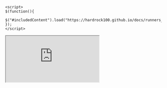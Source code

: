 <?php include("contacts.md"); ?>
<div w3-include-html="contacts.md"></div>

<?php include("https://hardrock100.github.io/docs/runners_manual_2021/contacts/"); ?>
<div w3-include-html="https://hardrock100.github.io/docs/runners_manual_2021/contacts/"></div>

<script src="jquery.js"></script> 
    <script> 
    $(function(){
      $("#includedContent").load("https://hardrock100.github.io/docs/runners_manual_2021/contacts/"); 
    });
    </script> 

<div id="includedContent"></div>


<iframe src="https://github.com/hardrock100/hardrock100.github.io"></iframe>
